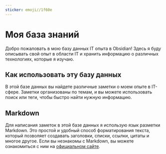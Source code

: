 ```yaml
---
sticker: emoji//1f60e
---
```

# Моя база знаний

Добро пожаловать в мою базу данных IT опыта в Obsidian! Здесь я буду описывать свой опыт в области IT и хранить информацию о различных технологиях, которые я изучаю.

## Как использовать эту базу данных

В этой базе данных вы найдете различные заметки о моем опыте в IT-сфере. Заметки организованы по темам, и вы можете использовать поиск или теги, чтобы быстро найти нужную информацию.

## Markdown

Для написания заметок в этой базе данных я использую язык разметки Markdown. Это простой и удобный способ форматирования текста, который позволяет создавать заголовки, списки, ссылки, цитаты и многое другое. Если вы незнакомы с Markdown, вы можете ознакомиться с ним на [официальном сайте](https://www.markdownguide.org/basic-syntax/).